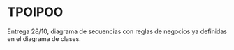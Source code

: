 # TPOIPOO


Entrega 28/10, diagrama de secuencias con reglas de negocios ya definidas en el diagrama de clases.
